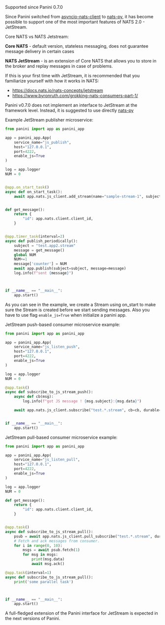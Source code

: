 Supported since Panini 0.7.0

Since Panini switched from [asyncio-nats-client](https://pypi.org/project/asyncio-nats-client/) to [nats-py](https://pypi.org/project/nats-py/), it has become possible to support one of the most important features of NATS 2.0 - JetStream.


Core NATS vs NATS Jetstream:

**Core NATS** - default version, stateless messaging, does not guarantee message delivery in certain cases

**NATS JetStream** - is an extension of Core NATS that allows you to store in the broker and replay messages in case of problems.

If this is your first time with JetStream, it is recommended that you familiarize yourself with how it works in NATS:

- https://docs.nats.io/nats-concepts/jetstream
- https://www.byronruth.com/grokking-nats-consumers-part-1/

Panini v0.7.0 does not implement an interface to JetStream at the framework level. Instead, it is suggested to use directly [nats-py](https://pypi.org/project/nats-py/)

Example JetStream publisher microservice:


```python
from panini import app as panini_app

app = panini_app.App(
    service_name="js_publish",
    host="127.0.0.1",
    port=4222,
    enable_js=True
)

log = app.logger
NUM = 0


@app.on_start_task()
async def on_start_task():
    await app.nats.js_client.add_stream(name="sample-stream-1", subjects=["test.*.stream"])


def get_message():
    return {
        "id": app.nats.client.client_id,
    }


@app.timer_task(interval=2)
async def publish_periodically():
    subject = "test.app2.stream"
    message = get_message()
    global NUM
    NUM+=1
    message['counter'] = NUM
    await app.publish(subject=subject, message=message)
    log.info(f"sent {message}")



if __name__ == "__main__":
    app.start()

```
As you can see in the example, we create a Stream using on_start to make sure the Stream is created before we start sending messages. Also you have to use flag `enable_js=True` when initialize a panini app.

JetStream push-based consumer microservice example:


```python
from panini import app as panini_app

app = panini_app.App(
    service_name="js_listen_push",
    host="127.0.0.1",
    port=4222,
    enable_js=True
)

log = app.logger
NUM = 0

@app.task()
async def subscribe_to_js_stream_push():
    async def cb(msg):
        log.info(f"got JS message ! {msg.subject}:{msg.data}")

    await app.nats.js_client.subscribe("test.*.stream", cb=cb, durable='consumer-1', stream="sample-stream-1")


if __name__ == "__main__":
    app.start()

```

JetStream pull-based consumer microservice example:

```python
from panini import app as panini_app

app = panini_app.App(
    service_name="js_listen_pull",
    host="127.0.0.1",
    port=4222,
    enable_js=True
)

log = app.logger
NUM = 0

def get_message():
    return {
        "id": app.nats.client.client_id,
    }


@app.task()
async def subscribe_to_js_stream_pull():
    psub = await app.nats.js_client.pull_subscribe("test.*.stream", durable='consumer-2')
    # Fetch and ack messages from consumer.
    for i in range(0, 10):
        msgs = await psub.fetch(1)
        for msg in msgs:
            print(msg.data)
            await msg.ack()

@app.task(interval=1)
async def subscribe_to_js_stream_pull():
    print('some parallel task')



if __name__ == "__main__":
    app.start()

```


A full-fledged extension of the Panini interface for JetStream is expected in the next versions of Panini.